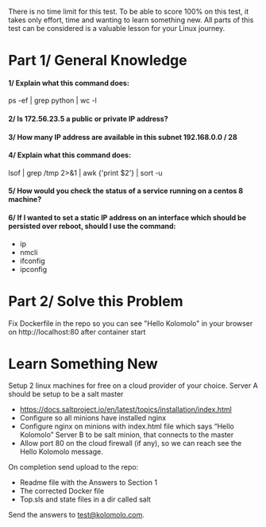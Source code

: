 There is no time limit for this test.  To be able to score 100% on this test, it takes only effort, time and wanting to learn something new.   All parts of this test can be considered is a valuable lesson for your Linux journey.

# Part 1/ General Knowledge
#### 1/ Explain what this command does:
ps -ef | grep python | wc -l

#### 2/ Is 172.56.23.5 a public or private IP address?

#### 3/ How many IP address are available in this subnet 192.168.0.0 / 28

#### 4/ Explain what this command does:
lsof | grep /tmp 2>&1 | awk {'print $2'} | sort -u

#### 5/ How would you check the status of a service running on a centos 8 machine?

#### 6/ If I wanted to set a static IP address on an interface which should be persisted over reboot, should I use the command:
- ip
- nmcli
- ifconfig
- ipconfig


# Part 2/ Solve this Problem
Fix Dockerfile in the repo so you can see "Hello Kolomolo" in your browser on http://localhost:80 after container start



# Learn Something New
Setup 2 linux machines for free on a cloud provider of your choice.
Server A should be setup to be a salt master 
 - https://docs.saltproject.io/en/latest/topics/installation/index.html
 - Configure so all minions have installed nginx
 - Configure nginx on minions with index.html file which says “Hello Kolomolo”
Server B to be salt minion, that connects to the master
 - Allow port 80 on the cloud firewall (if any), so we can reach see the Hello Kolomolo message.

On completion send upload to the repo:
- Readme file with the Answers to Section 1
- The corrected Docker file
- Top.sls and state files in a dir called salt

Send the answers to test@kolomolo.com.
